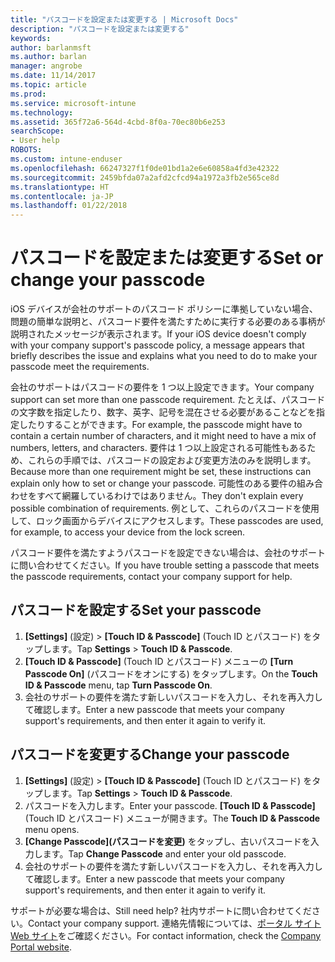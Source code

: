 ```yaml
---
title: "パスコードを設定または変更する | Microsoft Docs"
description: "パスコードを設定または変更する"
keywords: 
author: barlanmsft
ms.author: barlan
manager: angrobe
ms.date: 11/14/2017
ms.topic: article
ms.prod: 
ms.service: microsoft-intune
ms.technology: 
ms.assetid: 365f72a6-564d-4cbd-8f0a-70ec80b6e253
searchScope:
- User help
ROBOTS: 
ms.custom: intune-enduser
ms.openlocfilehash: 66247327f1f0de01bd1a2e6e60858a4fd3e42322
ms.sourcegitcommit: 2459bfda07a2afd2cfcd94a1972a3fb2e565ce8d
ms.translationtype: HT
ms.contentlocale: ja-JP
ms.lasthandoff: 01/22/2018
---
```

# <a name="set-or-change-your-passcode"></a><span data-ttu-id="1839d-103">パスコードを設定または変更する</span><span class="sxs-lookup"><span data-stu-id="1839d-103">Set or change your passcode</span></span>

<span data-ttu-id="1839d-104">iOS デバイスが会社のサポートのパスコード ポリシーに準拠していない場合、問題の簡単な説明と、パスコード要件を満たすために実行する必要のある事柄が説明されたメッセージが表示されます。</span><span class="sxs-lookup"><span data-stu-id="1839d-104">If your iOS device doesn't comply with your company support's passcode policy, a message appears that briefly describes the issue and explains what you need to do to make your passcode meet the requirements.</span></span>

<span data-ttu-id="1839d-105">会社のサポートはパスコードの要件を 1 つ以上設定できます。</span><span class="sxs-lookup"><span data-stu-id="1839d-105">Your company support can set more than one passcode requirement.</span></span> <span data-ttu-id="1839d-106">たとえば、パスコードの文字数を指定したり、数字、英字、記号を混在させる必要があることなどを指定したりすることができます。</span><span class="sxs-lookup"><span data-stu-id="1839d-106">For example, the passcode might have to contain a certain number of characters, and it might need to have a mix of numbers, letters, and characters.</span></span> <span data-ttu-id="1839d-107">要件は 1 つ以上設定される可能性もあるため、これらの手順では、パスコードの設定および変更方法のみを説明します。</span><span class="sxs-lookup"><span data-stu-id="1839d-107">Because more than one requirement might be set, these instructions can explain only how to set or change your passcode.</span></span> <span data-ttu-id="1839d-108">可能性のある要件の組み合わせをすべて網羅しているわけではありません。</span><span class="sxs-lookup"><span data-stu-id="1839d-108">They don't explain every possible combination of requirements.</span></span> <span data-ttu-id="1839d-109">例として、これらのパスコードを使用して、ロック画面からデバイスにアクセスします。</span><span class="sxs-lookup"><span data-stu-id="1839d-109">These passcodes are used, for example, to access your device from the lock screen.</span></span>

<span data-ttu-id="1839d-110">パスコード要件を満たすようパスコードを設定できない場合は、会社のサポートに問い合わせてください。</span><span class="sxs-lookup"><span data-stu-id="1839d-110">If you have trouble setting a passcode that meets the passcode requirements, contact your company support for help.</span></span>

## <a name="set-your-passcode"></a><span data-ttu-id="1839d-111">パスコードを設定する</span><span class="sxs-lookup"><span data-stu-id="1839d-111">Set your passcode</span></span>

1. <span data-ttu-id="1839d-112">**[Settings]** (設定)  > **[Touch ID & Passcode]** (Touch ID とパスコード) をタップします。</span><span class="sxs-lookup"><span data-stu-id="1839d-112">Tap **Settings** > **Touch ID & Passcode**.</span></span>
2. <span data-ttu-id="1839d-113">**[Touch ID & Passcode]** (Touch ID とパスコード) メニューの **[Turn Passcode On]** (パスコードをオンにする) をタップします。</span><span class="sxs-lookup"><span data-stu-id="1839d-113">On the **Touch ID & Passcode** menu, tap **Turn Passcode On**.</span></span>
3. <span data-ttu-id="1839d-114">会社のサポートの要件を満たす新しいパスコードを入力し、それを再入力して確認します。</span><span class="sxs-lookup"><span data-stu-id="1839d-114">Enter a new passcode that meets your company support's requirements, and then enter it again to verify it.</span></span>

## <a name="change-your-passcode"></a><span data-ttu-id="1839d-115">パスコードを変更する</span><span class="sxs-lookup"><span data-stu-id="1839d-115">Change your passcode</span></span>

1. <span data-ttu-id="1839d-116">**[Settings]** (設定)  > **[Touch ID & Passcode]** (Touch ID とパスコード) をタップします。</span><span class="sxs-lookup"><span data-stu-id="1839d-116">Tap **Settings** > **Touch ID & Passcode**.</span></span>
2. <span data-ttu-id="1839d-117">パスコードを入力します。</span><span class="sxs-lookup"><span data-stu-id="1839d-117">Enter your passcode.</span></span> <span data-ttu-id="1839d-118">**[Touch ID & Passcode]** (Touch ID とパスコード) メニューが開きます。</span><span class="sxs-lookup"><span data-stu-id="1839d-118">The **Touch ID & Passcode** menu opens.</span></span>
2. <span data-ttu-id="1839d-119">**[Change Passcode]\(パスコードを変更\)** をタップし、古いパスコードを入力します。</span><span class="sxs-lookup"><span data-stu-id="1839d-119">Tap **Change Passcode** and enter your old passcode.</span></span>
3. <span data-ttu-id="1839d-120">会社のサポートの要件を満たす新しいパスコードを入力し、それを再入力して確認します。</span><span class="sxs-lookup"><span data-stu-id="1839d-120">Enter a new passcode that meets your company support's requirements, and then enter it again to verify it.</span></span>

<span data-ttu-id="1839d-121">サポートが必要な場合は、</span><span class="sxs-lookup"><span data-stu-id="1839d-121">Still need help?</span></span> <span data-ttu-id="1839d-122">社内サポートに問い合わせてください。</span><span class="sxs-lookup"><span data-stu-id="1839d-122">Contact your company support.</span></span> <span data-ttu-id="1839d-123">連絡先情報については、[ポータル サイト Web サイト](https://portal.manage.microsoft.com#HelpDeskDialog)をご確認ください。</span><span class="sxs-lookup"><span data-stu-id="1839d-123">For contact information, check the [Company Portal website](https://portal.manage.microsoft.com#HelpDeskDialog).</span></span>
